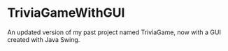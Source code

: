 # TriviaGameWithGUI
An updated version of my past project named TriviaGame, now with a GUI created with Java Swing.
